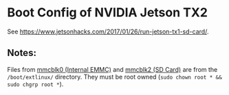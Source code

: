 # Boot Config of NVIDIA Jetson TX2

See https://www.jetsonhacks.com/2017/01/26/run-jetson-tx1-sd-card/.


## Notes:

Files from [mmcblk0 (Internal EMMC)](./mmcblk0) and [mmcblk2 (SD Card)](./mmcblk2) are from the `/boot/extlinux/`
directory. They must be root owned (`sudo chown root * && sudo chgrp root *`).
